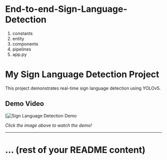 # End-to-end-Sign-Language-Detection

1. constants
2. entity
3. components
4. pipelines
5. app.py

# My Sign Language Detection Project

This project demonstrates real-time sign language detection using YOLOv5.

## Demo Video

[![Sign Language Detection Demo](https://drive.google.com/file/d/1jS3phNoqFMT2QoiqX-lX_PUZ2155heCi/view?usp=sharing)

*Click the image above to watch the demo!*

---
# ... (rest of your README content)
